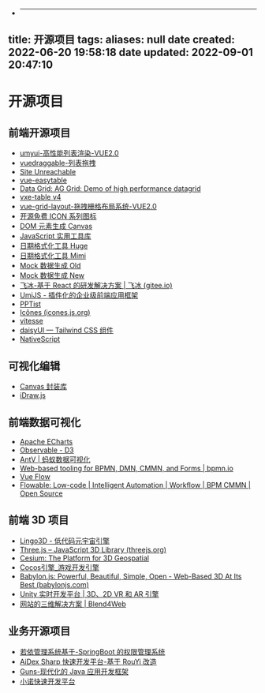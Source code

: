 * ---
title: 开源项目
tags:
aliases: null
date created: 2022-06-20 19:58:18
date updated: 2022-09-01 20:47:10
---

# 开源项目

## 前端开源项目

- [umyui-高性能列表渲染-VUE2.0](http://www.umyui.com/)
- [vuedraggable-列表拖拽](https://sortablejs.github.io/Vue.Draggable/#/simple)
- [Site Unreachable](https://handsontable.com/docs/)
- [vue-easytable](https://happy-coding-clans.github.io/vue-easytable/#/zh/demo)
- [Data Grid: AG Grid: Demo of high performance datagrid](https://www.ag-grid.com/example)
- [vxe-table v4](https://vxetable.cn/#/table/start/install)
- [vue-grid-layout-拖拽栅格布局系统-VUE2.0](https://jbaysolutions.github.io/vue-grid-layout/zh/)
- [开源免费 ICON 系列图标](https://iconpark.oceanengine.com/home)
- [DOM 元素生成 Canvas](http://html2canvas.hertzen.com/)
- [JavaScript 实用工具库](https://www.lodashjs.com/)
- [日期格式化工具 Huge](http://momentjs.cn/)
- [日期格式化工具 Mimi](https://dayjs.fenxianglu.cn/)
- [Mock 数据生成 Old](http://mockjs.com/)
- [Mock 数据生成 New](https://fakerjs.dev/)
- [飞冰-基于 React 的研发解决方案 | 飞冰 (gitee.io)](https://iceteam.gitee.io/)
- [UmiJS - 插件化的企业级前端应用框架](https://umijs.org/zh-CN)
- [PPTist](https://github.com/pipipi-pikachu/PPTist)
- [Icônes (icones.js.org)](https://icones.js.org/)
- [vitesse](https://github.com/antfu/vitesse)
- [daisyUI — Tailwind CSS 组件](https://daisyui.com/)
- [NativeScript](https://nativescript.org/)

## 可视化编辑

- [Canvas 封装库](http://konvajs-doc.bluehymn.com/docs/)
- [iDraw.js](https://idraw.js.org/)

## 前端数据可视化

- [Apache ECharts](https://echarts.apache.org/)
- [Observable - D3](https://observablehq.com/)
- [AntV | 蚂蚁数据可视化](https://antv.vision/zh/)
- [Web-based tooling for BPMN, DMN, CMMN, and Forms | bpmn.io](https://bpmn.io/)
- [Vue Flow](https://vueflow.dev/)
- [Flowable: Low-code | Intelligent Automation | Workflow | BPM CMMN | Open Source](https://www.flowable.com/)

## 前端 3D 项目

- [Lingo3D - 低代码元宇宙引擎](https://www.lingo3d.com/)
- [Three.js – JavaScript 3D Library (threejs.org)](https://threejs.org/)
- [Cesium: The Platform for 3D Geospatial](https://www.cesium.com/)
- [Cocos引擎_游戏开发引擎](https://www.cocos.com/)
- [Babylon.js: Powerful, Beautiful, Simple, Open - Web-Based 3D At Its Best (babylonjs.com)](https://www.babylonjs.com/)
- [Unity 实时开发平台 | 3D、2D VR 和 AR 引擎](https://unity.com/cn)
- [网站的三维解决方案 | Blend4Web](https://www.blend4web.com/zh/)

## 业务开源项目

- [若依管理系统基于-SpringBoot 的权限管理系统](http://ruoyi.vip/)
- [AiDex Sharp 快速开发平台-基于 RouYi 改造](http://aidex.vip/)
- [Guns-现代化的 Java 应用开发框架](https://www.javaguns.com/)
- [小诺快速开发平台](https://xiaonuo.vip/)
